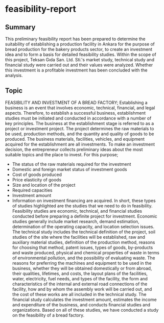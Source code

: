 # feasibility-report
## Summary
  This preliminary feasibility report has been prepared to determine the suitability of establishing a production facility in Ankara for the purpose of bread 
production for the bakery products sector, to create an investment idea and to form a basis for detailed feasibility studies. Within the scope of this project, 
Teksan Gıda San. Ltd. Sti.'s market study, technical study and financial study were carried out and their values were analyzed. Whether this investment is a
profitable investment has been concluded with the analysis.

## Topic

FEASIBILITY AND INVESTMENT OF A BREAD FACTORY; Establishing a business is an event that involves economic, technical, financial, and legal aspects. Therefore, to establish a successful business, establishment studies must be initiated and conducted in accordance with a number of key principles. The business at the establishment stage is referred to as a project or investment project. The project determines the raw materials to be used, production methods, and the quantity and quality of goods to be produced. The business materials, facilities, vehicles, and equipment acquired for the establishment are all investments. To make an investment decision, the entrepreneur collects preliminary ideas about the most suitable topics and the place to invest. For this purpose;
- The status of the raw materials required for the investment
- Domestic and foreign market status of investment goods
- Cost of goods produced
- Price elasticity of goods
- Size and location of the project
- Required capacities
- Investment amount
- Information on investment financing
are acquired. In short, these types of studies highlighted are the studies that we need to do in feasibility. Feasibility studies are economic, technical, and financial studies conducted before preparing a definite project for investment. Economic studies generally include market research, demand estimation, determination of the operating capacity, and location selection issues. The technical study includes the technical definition of the project, soil studies of the site where the facilities will be established, raw and auxiliary material studies, definition of the production method, reasons for choosing that method, patent issues, types of goods, by-products and waste produced, physical and chemical properties of waste in terms of environmental pollution, and the possibility of evaluating waste. The reasons for preferring the machines and equipment to be used in the business, whether they will be obtained domestically or from abroad, their qualities, lifetimes, and costs, the layout plans of the facilities, water, electricity, fuel needs, and types of the facility, the form and characteristics of the internal and external road connections of the facility, how and by whom the assembly work will be carried out, and the cost of these works are all included in the technical study. The financial study calculates the investment amount, estimates the income and expenditure of the business, and conducts financial studies and organizations.
Based on all of these studies, we have conducted a study on the feasibility of a bread factory.
